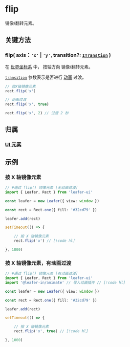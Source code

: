 # flip

镜像/翻转元素。

## 关键方法

### flip( axis：`'x'` | `'y'`, transition?: [`ITranstion`](/reference/UI/transition.md#transition-itranstion) )

在 [世界坐标系](/guide/advanced/coordinate.md#world-世界坐标系) 中， 按轴方向 镜像/翻转元素。

[`transition`](/reference/UI/transition.md#transition-itranstion) 参数表示是否进行 [动画](/guide/plugin/animate.md) 过渡。

```ts
// 按X轴镜像元素
rect.flip('x')

// 动画过渡
rect.flip('x', true)

rect.flip('x', 2) // 过渡 2 秒
```

## 归属

### [UI 元素](/reference/display/UI.md)

## 示例

### 按 X 轴镜像元素

```ts
// #通过 flip() 镜像元素 [无动画过渡]
import { Leafer, Rect } from 'leafer-ui'

const leafer = new Leafer({ view: window })

const rect = Rect.one({ fill: '#32cd79' })

leafer.add(rect)

setTimeout(() => {

    // 按 X 轴镜像元素
    rect.flip('x') // [!code hl]

}, 1000)
```

### 按 X 轴镜像元素，有动画过渡

```ts
// #通过 flip() 镜像元素 [有动画过渡]
import { Leafer, Rect } from 'leafer-ui'
import '@leafer-in/animate' // 导入动画插件 // [!code hl] 

const leafer = new Leafer({ view: window })

const rect = Rect.one({ fill: '#32cd79' })

leafer.add(rect)

setTimeout(() => {

    // 按 X 轴镜像元素
    rect.flip('x', true) // [!code hl]

}, 1000)
```
